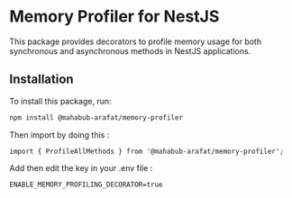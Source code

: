# Memory Profiler for NestJS

This package provides decorators to profile memory usage for both synchronous and asynchronous methods in NestJS applications.

## Installation

To install this package, run:

```bash
npm install @mahabub-arafat/memory-profiler
```

Then import by doing this : 
```JS
import { ProfileAllMethods } from '@mahabub-arafat/memory-profiler';
```

Add then edit the key in your .env file : 
```
ENABLE_MEMORY_PROFILING_DECORATOR=true
```
